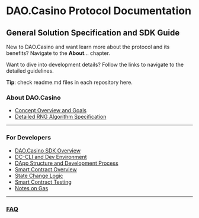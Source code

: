 
# DAO.Casino Protocol Documentation
## General Solution Specification and SDK Guide

New to DAO.Casino and want learn more about the protocol and its benefits? Navigate to the **About**... chapter.

Want to dive into development details? Follow the links to navigate to the detailed guidelines.

**Tip**: check readme.md files in each repository here. 

### About DAO.Casino
* [Concept Overview and Goals](../../1.%20About%20Dao.Casino/1.1.%20Concept%20Overview%20and%20Goals.md)
* [Detailed  RNG Algorithm Specification](../1.%20About%20Dao.Casino/1.2.%20Detailed%20Algorithm%20Specification.md)

***

### For Developers
* [DAO.Casino SDK Overview](../2.%20Developer%20Sandbox/2.1.%20Development%20Stack.md)
* [DC-CLI and Dev Environment](../2.%20Developer%20Sandbox/2.2.%20DC-CLI%20and%20Dev%20Environment.md)
* [DApp Structure and Development Process](../2.%20Developer%20Sandbox/2.3.%20Game%20Dev%20Process.md)
* [Smart Contract Overview](../2.%20Developer%20Sandbox/2.4.%20Smart%20Contract%20Specification.md)
* [State Change Logic](../2.%20Developer%20Sandbox/2.6.%20Logic%20Behind%20State%20Change.md.md)
* [Smart Contract Testing](../2.%20Developer%20Sandbox/2.5.%20Smart%20Contract%20Testing.md)
* [Notes on Gas](../2.%20Developer%20Sandbox/2.7.-Notes-on-Transaction-Pricing)
***

### [FAQ](../4.%20Miscellaneous%20Topics/4.1.%20FAQ.md)

